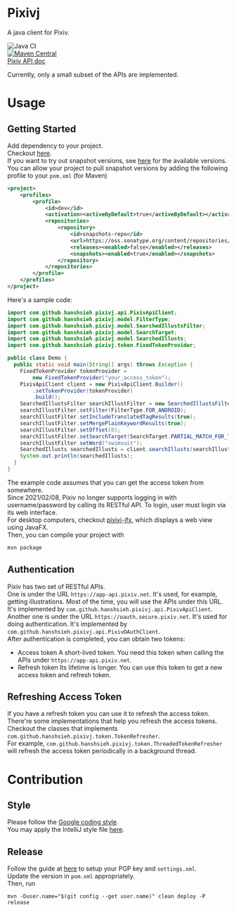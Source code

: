 # Pixivj
A java client for Pixiv.

![Java CI](https://github.com/hanshsieh/pixivj/workflows/Java%20CI/badge.svg)  
[![Maven Central](https://img.shields.io/maven-central/v/com.github.hanshsieh/pixivj.svg?label=Maven%20Central)](https://search.maven.org/search?q=g:%22com.github.hanshsieh%22%20AND%20a:%22pixivj%22)  
[Pixiv API doc](https://hanshsieh.github.io/pixiv-api-doc)

Currently, only a small subset of the APIs are implemented.

# Usage
## Getting Started
Add dependency to your project.  
Checkout [here](https://mvnrepository.com/artifact/com.github.hanshsieh/pixivj).  
If you want to try out snapshot versions, see [here](https://oss.sonatype.org/content/repositories/snapshots/com/github/hanshsieh/pixivj/) for the available versions.  
You can allow your project to pull snapshot versions by adding the following profile to your `pom.xml` (for Maven)
```xml
<project>
    <profiles>
        <profile>
            <id>dev</id>
            <activation><activeByDefault>true</activeByDefault></activation>
            <repositories>
                <repository>
                    <id>snapshots-repo</id>
                    <url>https://oss.sonatype.org/content/repositories/snapshots</url>
                    <releases><enabled>false</enabled></releases>
                    <snapshots><enabled>true</enabled></snapshots>
                </repository>
            </repositories>
        </profile>
    </profiles>
</project>
```
Here's a sample code:
```java
import com.github.hanshsieh.pixivj.api.PixivApiClient;
import com.github.hanshsieh.pixivj.model.FilterType;
import com.github.hanshsieh.pixivj.model.SearchedIllustsFilter;
import com.github.hanshsieh.pixivj.model.SearchTarget;
import com.github.hanshsieh.pixivj.model.SearchedIllusts;
import com.github.hanshsieh.pixivj.token.FixedTokenProvider;

public class Demo {
  public static void main(String[] args) throws Exception {
    FixedTokenProvider tokenProvider =
        new FixedTokenProvider("your_access_token");
    PixivApiClient client = new PixivApiClient.Builder()
        .setTokenProvider(tokenProvider)
        .build();
    SearchedIllustsFilter searchIllustFilter = new SearchedIllustsFilter();
    searchIllustFilter.setFilter(FilterType.FOR_ANDROID);
    searchIllustFilter.setIncludeTranslatedTagResults(true);
    searchIllustFilter.setMergePlainKeywordResults(true);
    searchIllustFilter.setOffset(0);
    searchIllustFilter.setSearchTarget(SearchTarget.PARTIAL_MATCH_FOR_TAGS);
    searchIllustFilter.setWord("swimsuit");
    SearchedIllusts searchedIllusts = client.searchIllusts(searchIllustFilter);
    System.out.println(searchedIllusts);
  }
}
```
The example code assumes that you can get the access token from somewhere.    
Since 2021/02/08, Pixiv no longer supports logging in with username/password by calling its
RESTful API. To login, user must login via its web interface.   
For desktop computers, checkout [pixivj-jfx](https://github.com/hanshsieh/pixivj-jfx), which
displays a web view using JavaFX.  
Then, you can compile your project with
```bash
mvn package
```
## Authentication
Pixiv has two set of RESTful APIs.  
One is under the URL `https://app-api.pixiv.net`. It's used, for example, getting illustrations.
Most of the time, you will use the APIs under this URL. It's implemented by 
`com.github.hanshsieh.pixivj.api.PixivApiClient`.  
Another one is under the URL `https://oauth.secure.pixiv.net`. It's used for doing authentication.
It's implemented by `com.github.hanshsieh.pixivj.api.PixivOAuthClient`.  
After authentication is completed, you can obtain two tokens:
- Access token
  A short-lived token. You need this token when calling the APIs under `https://app-api.pixiv.net`. 
- Refresh token
  Its lifetime is longer. You can use this token to get a new access token and refresh token.

## Refreshing Access Token
If you have a refresh token you can use it to refresh the access token.  
There're some implementations that help you refresh the access tokens. Checkout the classes that
implements `com.github.hanshsieh.pixivj.token.TokenRefresher`.  
For example, `com.github.hanshsieh.pixivj.token.ThreadedTokenRefresher` will refresh the access
token periodically in a background thread.

# Contribution
## Style
Please follow the [Google coding style](https://google.github.io/styleguide/javaguide.html).  
You may apply the IntelliJ style file [here](https://github.com/google/styleguide/blob/gh-pages/intellij-java-google-style.xml).  

## Release
Follow the guide at [here](https://central.sonatype.org/pages/apache-maven.html) to setup your PGP key and 
`settings.xml`.  
Update the version in `pom.xml` appropriately.  
Then, run
```
mvn -Duser.name="$(git config --get user.name)" clean deploy -P release
```
